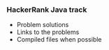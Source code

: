### HackerRank Java track

* Problem solutions 
* Links to the problems
* Compiled files when possible
